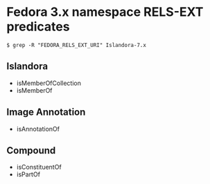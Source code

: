 # Fedora 3.x namespace RELS-EXT predicates

`$ grep -R "FEDORA_RELS_EXT_URI" Islandora-7.x`

## Islandora

* isMemberOfCollection
* isMemberOf

## Image Annotation

* isAnnotationOf

## Compound
 
* isConstituentOf
* isPartOf
